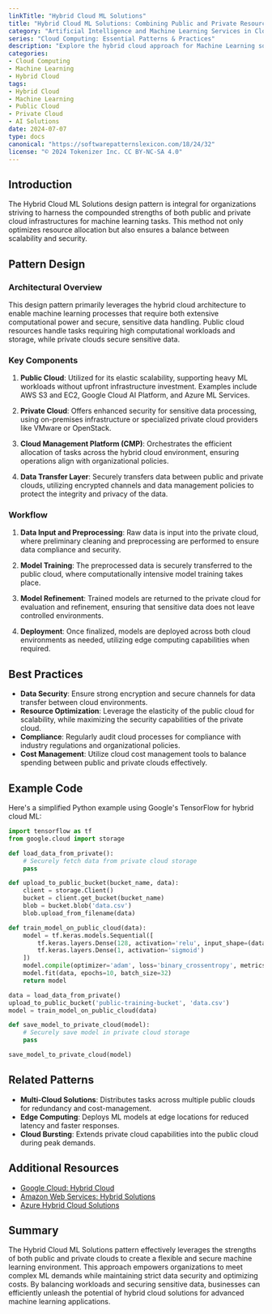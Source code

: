 ```yaml
---
linkTitle: "Hybrid Cloud ML Solutions"
title: "Hybrid Cloud ML Solutions: Combining Public and Private Resources for ML Tasks"
category: "Artificial Intelligence and Machine Learning Services in Cloud"
series: "Cloud Computing: Essential Patterns & Practices"
description: "Explore the hybrid cloud approach for Machine Learning solutions by blending public and private cloud resources, enhancing flexibility, scalability, and security."
categories:
- Cloud Computing
- Machine Learning
- Hybrid Cloud
tags:
- Hybrid Cloud
- Machine Learning
- Public Cloud
- Private Cloud
- AI Solutions
date: 2024-07-07
type: docs
canonical: "https://softwarepatternslexicon.com/18/24/32"
license: "© 2024 Tokenizer Inc. CC BY-NC-SA 4.0"
---
```


## Introduction

The Hybrid Cloud ML Solutions design pattern is integral for organizations striving to harness the compounded strengths of both public and private cloud infrastructures for machine learning tasks. This method not only optimizes resource allocation but also ensures a balance between scalability and security.

## Pattern Design

### Architectural Overview

This design pattern primarily leverages the hybrid cloud architecture to enable machine learning processes that require both extensive computational power and secure, sensitive data handling. Public cloud resources handle tasks requiring high computational workloads and storage, while private clouds secure sensitive data.

### Key Components

1. **Public Cloud**: Utilized for its elastic scalability, supporting heavy ML workloads without upfront infrastructure investment. Examples include AWS S3 and EC2, Google Cloud AI Platform, and Azure ML Services.
   
2. **Private Cloud**: Offers enhanced security for sensitive data processing, using on-premises infrastructure or specialized private cloud providers like VMware or OpenStack.

3. **Cloud Management Platform (CMP)**: Orchestrates the efficient allocation of tasks across the hybrid cloud environment, ensuring operations align with organizational policies.

4. **Data Transfer Layer**: Securely transfers data between public and private clouds, utilizing encrypted channels and data management policies to protect the integrity and privacy of the data.

### Workflow

1. **Data Input and Preprocessing**: Raw data is input into the private cloud, where preliminary cleaning and preprocessing are performed to ensure data compliance and security.

2. **Model Training**: The preprocessed data is securely transferred to the public cloud, where computationally intensive model training takes place.

3. **Model Refinement**: Trained models are returned to the private cloud for evaluation and refinement, ensuring that sensitive data does not leave controlled environments.

4. **Deployment**: Once finalized, models are deployed across both cloud environments as needed, utilizing edge computing capabilities when required.

## Best Practices

- **Data Security**: Ensure strong encryption and secure channels for data transfer between cloud environments.
- **Resource Optimization**: Leverage the elasticity of the public cloud for scalability, while maximizing the security capabilities of the private cloud.
- **Compliance**: Regularly audit cloud processes for compliance with industry regulations and organizational policies.
- **Cost Management**: Utilize cloud cost management tools to balance spending between public and private clouds effectively.

## Example Code

Here's a simplified Python example using Google's TensorFlow for hybrid cloud ML:

```python
import tensorflow as tf
from google.cloud import storage

def load_data_from_private():
    # Securely fetch data from private cloud storage
    pass

def upload_to_public_bucket(bucket_name, data):
    client = storage.Client()
    bucket = client.get_bucket(bucket_name)
    blob = bucket.blob('data.csv')
    blob.upload_from_filename(data)

def train_model_on_public_cloud(data):
    model = tf.keras.models.Sequential([
        tf.keras.layers.Dense(128, activation='relu', input_shape=(data.shape[1],)),
        tf.keras.layers.Dense(1, activation='sigmoid')
    ])
    model.compile(optimizer='adam', loss='binary_crossentropy', metrics=['accuracy'])
    model.fit(data, epochs=10, batch_size=32)
    return model

data = load_data_from_private()
upload_to_public_bucket('public-training-bucket', 'data.csv')
model = train_model_on_public_cloud(data)

def save_model_to_private_cloud(model):
    # Securely save model in private cloud storage
    pass

save_model_to_private_cloud(model)
```

## Related Patterns

- **Multi-Cloud Solutions**: Distributes tasks across multiple public clouds for redundancy and cost-management.
- **Edge Computing**: Deploys ML models at edge locations for reduced latency and faster responses.
- **Cloud Bursting**: Extends private cloud capabilities into the public cloud during peak demands.

## Additional Resources

- [Google Cloud: Hybrid Cloud](https://cloud.google.com/learn/hybrid-cloud)
- [Amazon Web Services: Hybrid Solutions](https://aws.amazon.com/hybrid/)
- [Azure Hybrid Cloud Solutions](https://azure.microsoft.com/en-us/solutions/hybrid-cloud-app/)

## Summary

The Hybrid Cloud ML Solutions pattern effectively leverages the strengths of both public and private clouds to create a flexible and secure machine learning environment. This approach empowers organizations to meet complex ML demands while maintaining strict data security and optimizing costs. By balancing workloads and securing sensitive data, businesses can efficiently unleash the potential of hybrid cloud solutions for advanced machine learning applications.
